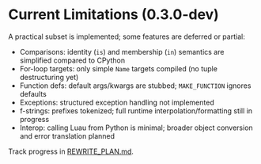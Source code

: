 # Current Limitations (0.3.0-dev)

A practical subset is implemented; some features are deferred or partial:

- Comparisons: identity (`is`) and membership (`in`) semantics are simplified compared to CPython
- For-loop targets: only simple `Name` targets compiled (no tuple destructuring yet)
- Function defs: default args/kwargs are stubbed; `MAKE_FUNCTION` ignores defaults
- Exceptions: structured exception handling not implemented
- f-strings: prefixes tokenized; full runtime interpolation/formatting still in progress
- Interop: calling Luau from Python is minimal; broader object conversion and error translation planned

Track progress in [REWRITE_PLAN.md](../internalDocs/REWRITE_PLAN.md).
